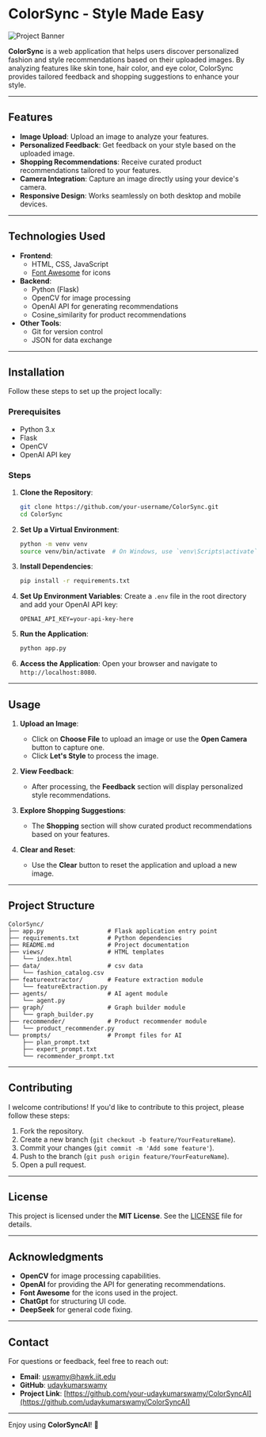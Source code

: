 # **ColorSync - Style Made Easy**

![Project Banner](https://www.hongkongda.com/wp-content/uploads/2024/05/aim_18741_1.jpg) 

**ColorSync** is a web application that helps users discover personalized fashion and style recommendations based on their uploaded images. By analyzing features like skin tone, hair color, and eye color, ColorSync provides tailored feedback and shopping suggestions to enhance your style.

---

## **Features**

- **Image Upload**: Upload an image to analyze your features.
- **Personalized Feedback**: Get feedback on your style based on the uploaded image.
- **Shopping Recommendations**: Receive curated product recommendations tailored to your features.
- **Camera Integration**: Capture an image directly using your device's camera.
- **Responsive Design**: Works seamlessly on both desktop and mobile devices.

---

## **Technologies Used**

- **Frontend**:
  - HTML, CSS, JavaScript
  - [Font Awesome](https://fontawesome.com/) for icons
- **Backend**:
  - Python (Flask)
  - OpenCV for image processing
  - OpenAI API for generating recommendations
  - Cosine_similarity for product recommendations
- **Other Tools**:
  - Git for version control
  - JSON for data exchange

---

## **Installation**

Follow these steps to set up the project locally:

### **Prerequisites**
- Python 3.x
- Flask
- OpenCV
- OpenAI API key

### **Steps**

1. **Clone the Repository**:
   ```bash
   git clone https://github.com/your-username/ColorSync.git
   cd ColorSync
   ```

2. **Set Up a Virtual Environment**:
   ```bash
   python -m venv venv
   source venv/bin/activate  # On Windows, use `venv\Scripts\activate`
   ```

3. **Install Dependencies**:
   ```bash
   pip install -r requirements.txt
   ```

4. **Set Up Environment Variables**:
   Create a `.env` file in the root directory and add your OpenAI API key:
   ```
   OPENAI_API_KEY=your-api-key-here
   ```

5. **Run the Application**:
   ```bash
   python app.py
   ```

6. **Access the Application**:
   Open your browser and navigate to `http://localhost:8080`.

---

## **Usage**

1. **Upload an Image**:
   - Click on **Choose File** to upload an image or use the **Open Camera** button to capture one.
   - Click **Let's Style** to process the image.

2. **View Feedback**:
   - After processing, the **Feedback** section will display personalized style recommendations.

3. **Explore Shopping Suggestions**:
   - The **Shopping** section will show curated product recommendations based on your features.

4. **Clear and Reset**:
   - Use the **Clear** button to reset the application and upload a new image.

---

## **Project Structure**

```
ColorSync/
├── app.py                  # Flask application entry point
├── requirements.txt        # Python dependencies
├── README.md               # Project documentation
├── views/                  # HTML templates
│   └── index.html
├── data/                   # csv data
│   └── fashion_catalog.csv
├── featureextractor/       # Feature extraction module
│   └── featureExtraction.py
├── agents/                 # AI agent module
│   └── agent.py
├── graph/                  # Graph builder module
│   └── graph_builder.py
├── recommender/            # Product recommender module
│   └── product_recommender.py
└── prompts/                # Prompt files for AI
    ├── plan_prompt.txt
    ├── expert_prompt.txt
    └── recommender_prompt.txt
```

---

## **Contributing**

I welcome contributions! If you'd like to contribute to this project, please follow these steps:

1. Fork the repository.
2. Create a new branch (`git checkout -b feature/YourFeatureName`).
3. Commit your changes (`git commit -m 'Add some feature'`).
4. Push to the branch (`git push origin feature/YourFeatureName`).
5. Open a pull request.

---

## **License**

This project is licensed under the **MIT License**. See the [LICENSE](LICENSE) file for details.

---

## **Acknowledgments**

- **OpenCV** for image processing capabilities.
- **OpenAI** for providing the API for generating recommendations.
- **Font Awesome** for the icons used in the project.
- **ChatGpt** for structuring UI code.
- **DeepSeek** for general code fixing.

---

## **Contact**

For questions or feedback, feel free to reach out:

- **Email**: uswamy@hawk.iit.edu
- **GitHub**: [udaykumarswamy](https://github.com/udaykumarswamy)
- **Project Link**: [https://github.com/your-udaykumarswamy/ColorSyncAI](https://github.com/udaykumarswamy/ColorSyncAI)

---

Enjoy using **ColorSyncAI**! 🎉
